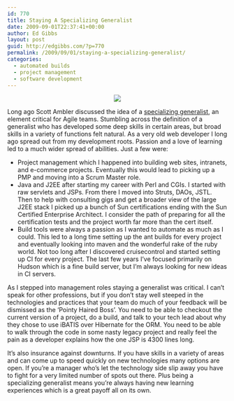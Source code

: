 ```yaml
---
id: 770
title: Staying A Specializing Generalist
date: 2009-09-01T22:37:41+00:00
author: Ed Gibbs
layout: post
guid: http://edgibbs.com/?p=770
permalink: /2009/09/01/staying-a-specializing-generalist/
categories:
  - automated builds
  - project management
  - software development
---
```

<div align="center">
  <img src="http://edgibbs.com/images/jars.jpg" />
</div>

Long ago Scott Ambler discussed the idea of a [specializing generalist](http://www.agilemodeling.com/essays/generalizingSpecialists.htm), an element critical for Agile teams. Stumbling across the definition of a generalist who has developed some deep skills in certain areas, but broad skills in a variety of functions felt natural. As a very old web developer I long ago spread out from my development roots. Passion and a love of learning led to a much wider spread of abilities. Just a few were:

  * Project management which I happened into building web sites, intranets, and e-commerce projects. Eventually this would lead to picking up a PMP and moving into a Scrum Master role.
  * Java and J2EE after starting my career with Perl and CGIs. I started with raw servlets and JSPs. From there I moved into Struts, DAOs, JSTL. Then to help with consulting gigs and get a broader view of the large J2EE stack I picked up a bunch of Sun certifications ending with the Sun Certified Enterprise Architect. I consider the path of preparing for all the certification tests and the project worth far more than the cert itself.
  * Build tools were always a passion as I wanted to automate as much as I could. This led to a long time setting up the ant builds for every project and eventually looking into maven and the wonderful rake of the ruby world. Not too long after I discovered cruisecontrol and started setting up CI for every project. The last few years I&#8217;ve focused primarily on Hudson which is a fine build server, but I&#8217;m always looking for new ideas in CI servers.

As I stepped into management roles staying a generalist was critical. I can&#8217;t speak for other professions, but if you don&#8217;t stay well steeped in the technologies and practices that your team do much of your feedback will be dismissed as the &#8216;Pointy Haired Boss&#8217;. You need to be able to checkout the current version of a project, do a build, and talk to your tech lead about why they chose to use iBATIS over Hibernate for the ORM. You need to be able to walk through the code in some nasty legacy project and really feel the pain as a developer explains how the one JSP is 4300 lines long.

It&#8217;s also insurance against downturns. If you have skills in a variety of areas and can come up to speed quickly on new technologies many options are open. If you&#8217;re a manager who&#8217;s let the technology side slip away you have to fight for a very limited number of spots out there. Plus being a specializing generalist means you&#8217;re always having new learning experiences which is a great payoff all on its own.